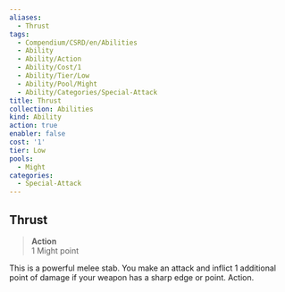 ```yaml
---
aliases:
  - Thrust
tags:
  - Compendium/CSRD/en/Abilities
  - Ability
  - Ability/Action
  - Ability/Cost/1
  - Ability/Tier/Low
  - Ability/Pool/Might
  - Ability/Categories/Special-Attack
title: Thrust
collection: Abilities
kind: Ability
action: true
enabler: false
cost: '1'
tier: Low
pools:
  - Might
categories:
  - Special-Attack
---
```

## Thrust  
>**Action**  
>1 Might point
  
This is a powerful melee stab. You make an attack and inflict 1 additional point of damage if your weapon has a sharp edge or point. Action.